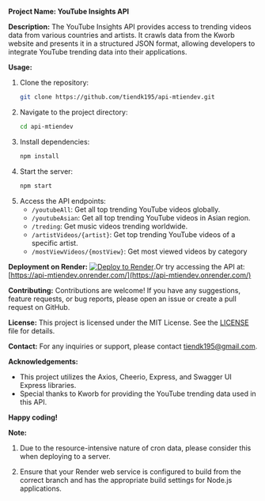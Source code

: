 **Project Name: YouTube Insights API**

**Description:**
The YouTube Insights API provides access to trending videos data from various countries and artists. It crawls data from the Kworb website and presents it in a structured JSON format, allowing developers to integrate YouTube trending data into their applications.

**Usage:**

1. Clone the repository:
   ```bash
   git clone https://github.com/tiendk195/api-mtiendev.git
   ```
2. Navigate to the project directory:
   ```bash
   cd api-mtiendev
   ```
3. Install dependencies:
   ```bash
   npm install
   ```
4. Start the server:
   ```bash
   npm start
   ```
5. Access the API endpoints:
   - `/youtubeAll`: Get all top trending YouTube videos globally.
   - `/youtubeAsian`: Get all top trending YouTube videos in Asian region.
   - `/treding`: Get music videos trending worldwide.
   - `/artistVideos/{artist}`: Get top trending YouTube videos of a specific artist.
   - `/mostViewVideos/{mostView}`: Get most viewed videos by category

**Deployment on Render:**
[![Deploy to Render](https://render.com/images/deploy-to-render-button.svg)](https://render.com/deploy?repo=https://github.com/tiendk195/api-mtiendev).Or try accessing the API at: [https://api-mtiendev.onrender.com/](https://api-mtiendev.onrender.com/)

**Contributing:**
Contributions are welcome! If you have any suggestions, feature requests, or bug reports, please open an issue or create a pull request on GitHub.

**License:**
This project is licensed under the MIT License. See the [LICENSE](LICENSE) file for details.

**Contact:**
For any inquiries or support, please contact [tiendk195@gmail.com](mailto:tiendk195@gmail.com).

**Acknowledgements:**

- This project utilizes the Axios, Cheerio, Express, and Swagger UI Express libraries.
- Special thanks to Kworb for providing the YouTube trending data used in this API.

**Happy coding!**

**Note:**

1. Due to the resource-intensive nature of cron data, please consider this when deploying to a server.

2. Ensure that your Render web service is configured to build from the correct branch and has the appropriate build settings for Node.js applications.

